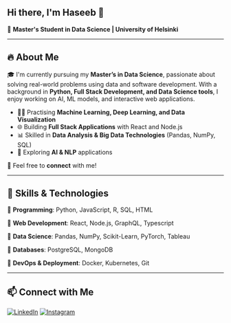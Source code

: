 ## Hi there, I'm Haseeb 👋

🚀 **Master's Student in Data Science | University of Helsinki**

---

## 🔥 About Me
🎓 I'm currently pursuing my **Master’s in Data Science**, passionate about solving real-world problems using data and software development. With a background in **Python, Full Stack Development, and Data Science tools**, I enjoy working on AI, ML models, and interactive web applications.

- 🧑‍💻 Practising  **Machine Learning, Deep Learning, and Data Visualization**
- 🌐 Building **Full Stack Applications** with React and Node.js
- 📊 Skilled in **Data Analysis & Big Data Technologies** (Pandas, NumPy, SQL)
- 🤖 Exploring **AI & NLP** applications

📩 Feel free to **connect** with me!

---

## 🚀 Skills & Technologies

🔹 **Programming**: Python, JavaScript, R, SQL, HTML  

🔹 **Web Development**: React, Node.js, GraphQL, Typescript

🔹 **Data Science**: Pandas, NumPy, Scikit-Learn, PyTorch, Tableau 

🔹 **Databases**: PostgreSQL, MongoDB

🔹 **DevOps & Deployment**: Docker, Kubernetes, Git

---


## 📫 Connect with Me

[![LinkedIn](https://img.shields.io/badge/LinkedIn-Connect-blue?style=for-the-badge&logo=linkedin)](https://www.linkedin.com/in/haseeb-shaikh-281b59320/)
[![Instagram](https://img.shields.io/badge/Instagram-Follow-pink?style=for-the-badge&logo=instagram)](https://instagram.com/shk_scoop)




<!--
**Shk-Haseeb/Shk-Haseeb** is a ✨ _special_ ✨ repository because its `README.md` (this file) appears on your GitHub profile.

Here are some ideas to get you started:

- 🔭 I’m currently working on ...
- 🌱 I’m currently learning ...
- 👯 I’m looking to collaborate on ...
- 🤔 I’m looking for help with ...
- 💬 Ask me about ...
- 📫 How to reach me: ...
- 😄 Pronouns: ...
- ⚡ Fun fact: ...


## 📌 Featured Projects

### 🏆 [Project 1 Name](https://github.com/yourusername/project1)
**Description:** Brief description of the project (ML model, web app, etc.)
- 🚀 Tech Stack: Python, Flask, Pandas, TensorFlow

### 🔍 [Project 2 Name](https://github.com/yourusername/project2)
**Description:** Brief description of another key project
- 🔧 Tech Stack: React, Node.js, MongoDB

➡️ **Check out more projects [here](https://github.com/yourusername?tab=repositories)**

---


## 📊 GitHub Stats

![Your GitHub Stats](https://github-readme-stats.vercel.app/api?username=yourusername&show_icons=true&theme=radical)

![Top Languages](https://github-readme-stats.vercel.app/api/top-langs/?username=yourusername&layout=compact&theme=radical)

📈 **[GitHub Contributions Graph](https://github.com/ashutosh00710/github-readme-activity-graph)**

---
-->
